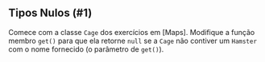 ## Tipos Nulos (#1)

Comece com a classe `Cage` dos exercícios em [Maps]. Modifique a função membro `get()` para que ela retorne `null` se a `Cage` não contiver um `Hamster` com o nome fornecido (o parâmetro de `get()`).